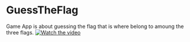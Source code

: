 # GuessTheFlag
Game App is about guessing the flag that is where belong to amoung the three flags. 
[![Watch the video](https://twitter.com/i/status/1197082530622648320)](https://twitter.com/i/status/1197082530622648320)
